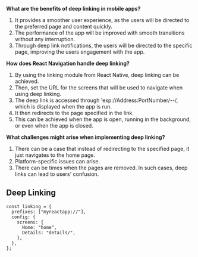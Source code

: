 **What are the benefits of deep linking in mobile apps?**
1. It provides a smoother user experience, as the users will be directed to the preferred page and content quickly.
2. The performance of the app will be improved with smooth transitions without any interruption.
3. Through deep link notifications, the users will be directed to the specific page, improving the users engagement with the app.

**How does React Navigation handle deep linking?**
1. By using the linking module from React Native, deep linking can be achieved.
2. Then, set the URL for the screens that will be used to navigate when using deep linking.
3. The deep link is accessed through 'exp://Address:PortNumber/--/, which is displayed when the app is run.
4. It then redirects to the page specified in the link.
5. This can be achieved when the app is open, running in the background, or even when the app is closed.

**What challenges might arise when implementing deep linking?**
1. There can be a case that instead of redirecting to the specified page, it just navigates to the home page.
2. Platform-specific issues can arise.
3. There can be times when the pages are removed. In such cases, deep links can lead to users' confusion.

## Deep Linking

```
const linking = {
  prefixes: ["myreactapp://"],
  config: {
    screens: {
      Home: "home",
      Details: "details/", 
    },
  },
};
```